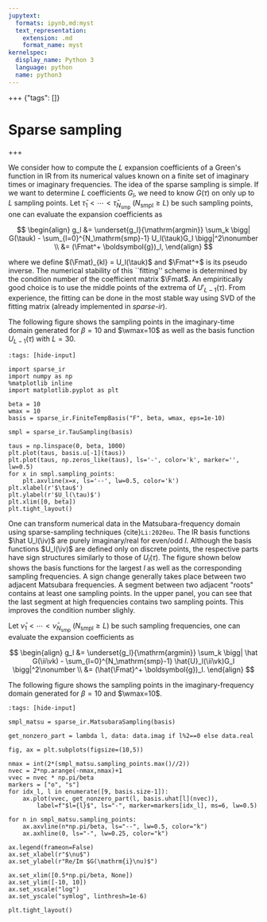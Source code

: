 ```yaml
---
jupytext:
  formats: ipynb,md:myst
  text_representation:
    extension: .md
    format_name: myst
kernelspec:
  display_name: Python 3
  language: python
  name: python3
---
```


+++ {"tags": []}

# Sparse sampling

$$
\newcommand{\wmax}{{\omega_\mathrm{max}}}
\newcommand{\dd}{{\mathrm{d}}}
\newcommand{\ii}{{\mathrm{i}}}
\newcommand{\iv}{{\mathrm{i}\nu}}
\newcommand{\tauk}{{\bar{\tau}_k}}
\newcommand{\wk}{{\bar{\omega}^\alpha_k}}
\newcommand{\vk}{{\bar{\nu}_k}}
\newcommand{\hatFmat}{\hat{\mathbf{F}}}
\newcommand{\Fmat}{{\mathbf{F}}}
$$

+++

We consider how to compute the $L$ expansion coefficients of a Green's function in IR from its numerical values known on a finite set of imaginary times or imaginary frequencies.
The idea of the sparse sampling is simple.
If we want to determine $L$ coefficients $G_l$,
we need to know $G(\tau)$ on only up to $L$ sampling points.
Let $\bar{\tau}_1 < \cdots < \bar{\tau}_{N_\mathrm{smp}}$ ($N_\mathrm{smpl}\ge L$) be such sampling points,
one can evaluate the expansion coefficients as

$$
\begin{align}
    g_l &= \underset{g_l}{\mathrm{argmin}}
        \sum_k \bigg| G(\tauk) - \sum_{l=0}^{N_\mathrm{smp}-1} U_l(\tauk)G_l \bigg|^2\nonumber \\
    &= (\Fmat^+ \boldsymbol{g})_l,
\end{align}
$$

where we define $(\Fmat)_{kl} = U_l(\tauk)$ and $\Fmat^+$ is its pseudo inverse.
The numerical stability of this ``fitting'' scheme is determined
by the condition number of the coefficient matrix $\Fmat$.
An empiritically good choice is to use the middle points of the extrema of 
$U'_{L-1}(\tau)$.
From experience, the fitting can be done in the most stable way using SVD of the fitting matrix (already implemented in *sparse-ir*).

The following figure shows the sampling points in the imaginary-time domain generated for $\beta=10$ and $\wmax=10$ as well as the basis function $U_{L-1}(\tau)$ with $L=30$.

```{code-cell} ipython3
:tags: [hide-input]

import sparse_ir
import numpy as np
%matplotlib inline
import matplotlib.pyplot as plt

beta = 10
wmax = 10
basis = sparse_ir.FiniteTempBasis("F", beta, wmax, eps=1e-10)

smpl = sparse_ir.TauSampling(basis)

taus = np.linspace(0, beta, 1000)
plt.plot(taus, basis.u[-1](taus))
plt.plot(taus, np.zeros_like(taus), ls='-', color='k', marker='', lw=0.5)
for x in smpl.sampling_points:
    plt.axvline(x=x, ls='--', lw=0.5, color='k')
plt.xlabel(r'$\tau$')
plt.ylabel(r'$U_l(\tau)$')
plt.xlim([0, beta])
plt.tight_layout()
```

One can transform numerical data in the Matsubara-frequency domain using sparse-sampling techniques {cite}`Li:2020eu`.
The IR basis functions $\hat U_l(\iv)$ are purely imaginary/real for even/odd $l$.
Although the basis functions $U_l(\iv)$ are defined only on discrete points,
the respective parts have sign structures similarly to those of $U_l(\tau)$.
The figure shown below shows the basis functions for the largest $l$ 
as well as the corresponding sampling frequencies.
A sign change generally takes place between two adjacent Matsubara frequencies.
A segment between two adjacent "roots" contains at least one sampling points.
In the upper panel, you can see that the last segment at high frequencies contains two sampling points.
This improves the condition number slighly.

Let $\bar{\nu}_1 < \cdots < \bar{\nu}_{N_\mathrm{smp}}$ ($N_\mathrm{smpl}\ge L$)
be such sampling frequencies,
one can evaluate the expansion coefficients as

$$
\begin{align}
    g_l &= \underset{g_l}{\mathrm{argmin}}
        \sum_k \bigg| \hat G(\ii\vk) - \sum_{l=0}^{N_\mathrm{smp}-1} \hat{U}_l(\ii\vk)G_l \bigg|^2\nonumber \\
    &= (\hat{\Fmat}^+ \boldsymbol{g})_l.
\end{align}
$$

The following figure shows the sampling points in the imaginary-frequency domain generated for $\beta=10$ and $\wmax=10$.

```{code-cell} ipython3
:tags: [hide-input]

smpl_matsu = sparse_ir.MatsubaraSampling(basis)

get_nonzero_part = lambda l, data: data.imag if l%2==0 else data.real 

fig, ax = plt.subplots(figsize=(10,5))

nmax = int(2*(smpl_matsu.sampling_points.max()//2))
nvec = 2*np.arange(-nmax,nmax)+1
vvec = nvec * np.pi/beta
markers = ["o", "s"]
for idx_l, l in enumerate([9, basis.size-1]):
    ax.plot(vvec, get_nonzero_part(l, basis.uhat[l](nvec)), 
        label=f"$l={l}$", ls="-", marker=markers[idx_l], ms=6, lw=0.5)

for n in smpl_matsu.sampling_points:
    ax.axvline(n*np.pi/beta, ls="--", lw=0.5, color="k")
    ax.axhline(0, ls="-", lw=0.25, color="k")

ax.legend(frameon=False)
ax.set_xlabel(r"$\nu$")
ax.set_ylabel(r"Re/Im $G(\mathrm{i}\nu)$")

ax.set_xlim([0.5*np.pi/beta, None])
ax.set_ylim([-10, 10])
ax.set_xscale("log")
ax.set_yscale("symlog", linthresh=1e-6)

plt.tight_layout()
```

